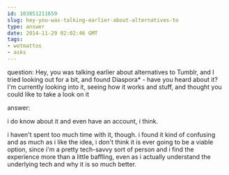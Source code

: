 ```yaml
---
id: 103851211659
slug: hey-you-was-talking-earlier-about-alternatives-to
type: answer
date: 2014-11-29 02:02:46 GMT
tags:
- wetmattos
- asks
---
```

question: Hey, you was talking earlier about alternatives to Tumblr, and I tried looking out for a bit, and found Diaspora* - have you heard about it? I'm currently looking into it, seeing how it works and stuff, and thought you could like to take a look on it

answer: <p>i do know about it and even have an account, i think.</p>
<p>i haven't spent too much time with it, though. i found it kind of confusing and as much as i like the idea, i don't think it is ever going to be a viable option, since i'm a pretty tech-savvy sort of person and i find the experience more than a little baffling, even as i actually understand the underlying tech and why it is so much better.</p>